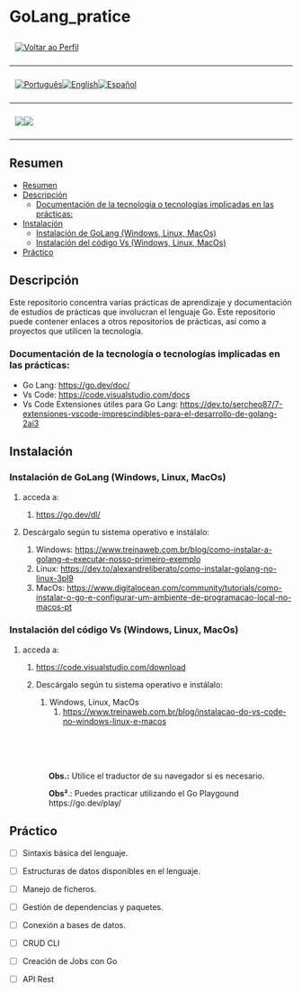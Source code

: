 <p align="center">
  <h1>
    GoLang_pratice
  </h1>
</p>

<div style="display: flex; align-items: center; padding: 10px;">
  <span>
    <a href="https://github.com/rafael-o-cunha/rafael-o-cunha/blob/main/README_ES.md">
        <img src="https://img.shields.io/badge/-Home-black?style=for-the-badge" alt="Voltar ao Perfil">
    </a>
</span>
</div>

---

<div style="display: flex; align-items: center; padding: 10px;">
  <span>
    <a href="https://github.com/rafael-o-cunha/go_pratice/blob/main/README.md">
      <img src="https://img.shields.io/badge/-Português-green?style=for-the-badge" alt="Português">
    </a>
  </span>

  <span>
    <a href="https://github.com/rafael-o-cunha/go_pratice/blob/main/README_EN.md">
      <img src="https://img.shields.io/badge/-English-blue?style=for-the-badge" alt="English">
    </a>
  </span>

  <span>
    <a href="https://github.com/rafael-o-cunha/go_pratice/blob/main/README_ES.md">
      <img src="https://img.shields.io/badge/-Español-red?style=for-the-badge" alt="Español">
    </a>
  </span>
</div>

---

<div style="display: flex; align-items: center; padding: 10px;">
  <span>
    <img src="https://img.shields.io/badge/Go-00ADD8?style=for-the-badge&logo=go&logoColor=white" />
  </span>
  <span>
    <img src="https://img.shields.io/badge/VSCode-0078D4?style=for-the-badge&logo=visual%20studio%20code&logoColor=white" />
  </span>
</div>

---

## Resumen

- [Resumen](#resumen)
- [Descripción](#descripción)
  - [Documentación de la tecnología o tecnologías implicadas en las prácticas:](#documentación-de-la-tecnología-o-tecnologías-implicadas-en-las-prácticas)
- [Instalación](#instalación)
  - [Instalación de GoLang (Windows, Linux, MacOs)](#instalación-de-golang-windows-linux-macos)
  - [Instalación del código Vs (Windows, Linux, MacOs)](#instalación-del-código-vs-windows-linux-macos)
- [Práctico](#práctico)


## Descripción

Este repositorio concentra varias prácticas de aprendizaje y documentación de estudios de prácticas que involucran el lenguaje Go.
Este repositorio puede contener enlaces a otros repositorios de prácticas, así como a proyectos que utilicen la tecnología.

### Documentación de la tecnología o tecnologías implicadas en las prácticas:
- Go Lang: https://go.dev/doc/
- Vs Code: https://code.visualstudio.com/docs
- Vs Code  Extensiones útiles para Go Lang: https://dev.to/sercheo87/7-extensiones-vscode-imprescindibles-para-el-desarrollo-de-golang-2ai3

## Instalación

### Instalación de GoLang (Windows, Linux, MacOs)
1. acceda a:
   1. https://go.dev/dl/ 

2. Descárgalo según tu sistema operativo e instálalo:
   1. Windows: https://www.treinaweb.com.br/blog/como-instalar-a-golang-e-executar-nosso-primeiro-exemplo 
   2. Linux: https://dev.to/alexandreliberato/como-instalar-golang-no-linux-3pl9
   3. MacOs: https://www.digitalocean.com/community/tutorials/como-instalar-o-go-e-configurar-um-ambiente-de-programacao-local-no-macos-pt

### Instalación del código Vs (Windows, Linux, MacOs)
1. acceda a:
   1. https://code.visualstudio.com/download
   
   2. Descárgalo según tu sistema operativo e instálalo:
      1. Windows, Linux, MacOs
         1. https://www.treinaweb.com.br/blog/instalacao-do-vs-code-no-windows-linux-e-macos

<p style="margin-top: 80px; margin-left: 70px;">
  <strong>Obs.:</strong> Utilice el traductor de su navegador si es necesario.
</p>
<p style="margin-botton:80px; margin-left: 70px;">
  <strong>Obs²</strong>.: Puedes practicar utilizando el Go Playgound https://go.dev/play/
</p>

## Práctico

- [ ] Sintaxis básica del lenguaje.
- [ ] Estructuras de datos disponibles en el lenguaje.
- [ ] Manejo de ficheros.
- [ ] Gestión de dependencias y paquetes.
- [ ] Conexión a bases de datos.
- [ ] CRUD CLI
- [ ] Creación de Jobs con Go
- [ ] API Rest


